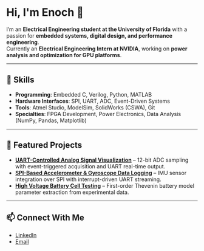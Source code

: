 # Hi, I'm Enoch 👋

I’m an **Electrical Engineering student at the University of Florida** with a passion for **embedded systems, digital design, and performance engineering**.  
Currently an **Electrical Engineering Intern at NVIDIA**, working on **power analysis and optimization for GPU platforms**.

---

## 🔧 Skills
- **Programming**: Embedded C, Verilog, Python, MATLAB
- **Hardware Interfaces**: SPI, UART, ADC, Event-Driven Systems
- **Tools**: Atmel Studio, ModelSim, SolidWorks (CSWA), Git
- **Specialties**: FPGA Development, Power Electronics, Data Analysis (NumPy, Pandas, Matplotlib)

---

## 📌 Featured Projects
- [**UART-Controlled Analog Signal Visualization**]([link-to-repo](https://github.com/EnochWong521/UART-Enabled-Analog-Signal-Acquisition-Visualization)) – 12-bit ADC sampling with event-triggered acquisition and UART real-time output.
- [**SPI-Based Accelerometer & Gyroscope Data Logging**]([link-to-repo](https://github.com/EnochWong521/SPI-Based-Accelerometer-Gyroscope-Data-Acquisition)) – IMU sensor integration over SPI with interrupt-driven UART streaming.
- [**High Voltage Battery Cell Testing**]([link-to-repo](https://github.com/EnochWong521/HV-Battery-Cell-Modeling)) – First-order Thevenin battery model parameter extraction from experimental data.

---

## 📫 Connect With Me
- [LinkedIn](www.linkedin.com/in/enoch-wong-595743290)  
- [Email](enoch3d14@gmail.com)  
